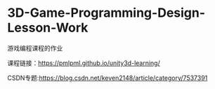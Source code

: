 # 3D-Game-Programming-Design-Lesson-Work
游戏编程课程的作业

课程链接：https://pmlpml.github.io/unity3d-learning/

CSDN专题:https://blog.csdn.net/keven2148/article/category/7537391
